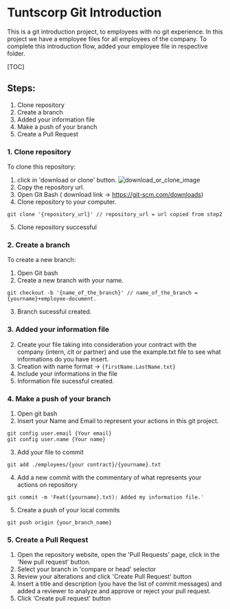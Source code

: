 
# Tuntscorp Git Introduction
This is a git introduction project, to employees with no git experience. 
In this project we have a employee files for all employees of the company.
To complete this introduction flow, added your employee file in respective folder.

[TOC]

## Steps:
1. Clone repository
2. Create a branch
3. Added your information file
4. Make a push of your branch
5. Create a Pull Request

### 1. Clone repository
To clone this repository:
1. click in 'download or clone' button.
![download_or_clone_image](julioneljunior.github.com/tuntscorp-git-introduction/md-images/001-clone_or_download.png)
2. Copy the repository url.
3. Open Git Bash ( download link -> https://git-scm.com/downloads)
4. Clone repository to your computer.

```
git clone '{repository_url}' // repository_url = url copied from step2
```
5. Clone repository successful

### 2. Create a branch
To create a new branch:
1. Open Git bash
2. Create a new branch with your name.
```
git checkout -b '{name_of_the_branch}' // name_of_the_branch = {yourname}+employee-document.
```
3. Branch sucessful created.

### 3. Added your information file
2. Create your file taking into consideration your contract with the company (intern, clt or partner) and use the example.txt file to see what informations do you have insert.
3. Creation with name format -> ```{firstName.LastName.txt}```
4. Include your informations in the file
5. Information file sucessful created.

### 4. Make a push of your branch
1. Open git bash
2. Insert your Name and Email to represent your actions in this git project.
```
git config user.email {Your email}
git config user.name {Your name}
```
3. Add your file to commit
```
git add ./employees/{your contract}/{yourname}.txt
```

4. Add a new commit with the commentary of what represents your actions on repository
```
git commit -m 'Feat({yourname}.txt): Added my information file.'
```
5. Create a push of your local commits
```
git push origin {your_branch_name}
```

### 5. Create a Pull Request
1. Open the repository website, open the 'Pull Requests' page, click in the 'New pull request' button.
2. Select your branch in 'compare or head' selector
3. Review your alterations and click 'Create Pull Request' button
4. Insert a title and description (you have the list of commit messages) and added a reviewer to analyze and approve or reject your pull request.
5. Click 'Create pull request' button
